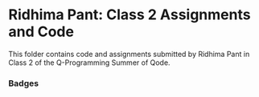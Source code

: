 # Ridhima Pant: Class 2 Assignments and Code
This folder contains code and assignments submitted by Ridhima Pant in Class 2 of the Q-Programming Summer of Qode.
### Badges